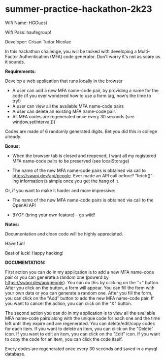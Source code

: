 # summer-practice-hackathon-2k23

Wifi Name: HGGuest

Wifi Pass: haufegroup!

Developer: Crisan Tudor Nicolae

In this hackathon challenge, you will be tasked with developing a Multi-Factor Authentication (MFA) code generator. Don't worry it's not as scary as it sounds.

**Requirements:**

Develop a web application that runs locally in the browser

* A user can add a new MFA name-code pair, by providing a name for the code (if you ever wondered how to use a form tag, now’s the time to try!)
* A user can view all the available MFA name-code pairs
* A user can delete an existing MFA name-code pair.
* All MFA codes are regenerated once every 30 seconds (see window.setInterval())

Codes are made of 6 randomly generated digits. Bet you did this in college already.

**Bonus:**

* When the browser tab is closed and reopened, I want all my registered MFA name-code pairs to be preserved (see localStorage)

* The name of the new MFA name-code pairs is obtained via call to https://swapi.dev/api/people. Ever made an API call before? “fetch()”-ing information is simple once you get the hang of it.

Or, if you want to make it harder and more impressive:

* The name of the new MFA name-code pairs is obtained via call to the OpenAI API

* BYOF (bring your own feature) - go wild!

**Notes:**

Documentation and clean code will be highly appreciated.

Have fun!

Best of luck! Happy hacking!


**DOCUMENTATION:**

First action you can do in my application is to add a new MFA name-code pair or you can generate a random one (powerd by https://swapi.dev/api/people). You can do this by clicking on the "+" button. After you click on the button, a form will appear. You can fill the form with your own data or you can generate a random one. After you fill the form, you can click on the "Add" button to add the new MFA name-code pair. If you want to cancel the action, you can click on the "X" button.

The second action you can do in my application is to view all the available MFA name-code pairs along with the unique code for each one and the time left until they expire and are regenerated. You can delete/edit/copy codes for each item. If you want to delete an item, you can click on the "Delete" icon. If you want to edit an item, you can click on the "Edit" icon. If you want to copy the code for an item, you can click the code itself.

Every codes are regenerated once every 30 seconds and saved in a mysql database.